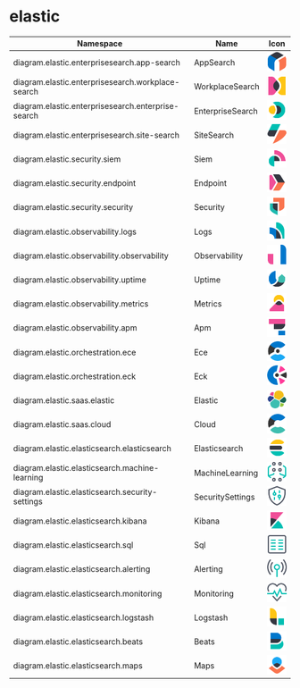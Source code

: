 # elastic

Namespace | Name | Icon
--|--|--
diagram.elastic.enterprisesearch.app-search|AppSearch|<img src="../resources/elastic/enterprisesearch/app-search.png" width="50px" />
diagram.elastic.enterprisesearch.workplace-search|WorkplaceSearch|<img src="../resources/elastic/enterprisesearch/workplace-search.png" width="50px" />
diagram.elastic.enterprisesearch.enterprise-search|EnterpriseSearch|<img src="../resources/elastic/enterprisesearch/enterprise-search.png" width="50px" />
diagram.elastic.enterprisesearch.site-search|SiteSearch|<img src="../resources/elastic/enterprisesearch/site-search.png" width="50px" />
diagram.elastic.security.siem|Siem|<img src="../resources/elastic/security/siem.png" width="50px" />
diagram.elastic.security.endpoint|Endpoint|<img src="../resources/elastic/security/endpoint.png" width="50px" />
diagram.elastic.security.security|Security|<img src="../resources/elastic/security/security.png" width="50px" />
diagram.elastic.observability.logs|Logs|<img src="../resources/elastic/observability/logs.png" width="50px" />
diagram.elastic.observability.observability|Observability|<img src="../resources/elastic/observability/observability.png" width="50px" />
diagram.elastic.observability.uptime|Uptime|<img src="../resources/elastic/observability/uptime.png" width="50px" />
diagram.elastic.observability.metrics|Metrics|<img src="../resources/elastic/observability/metrics.png" width="50px" />
diagram.elastic.observability.apm|Apm|<img src="../resources/elastic/observability/apm.png" width="50px" />
diagram.elastic.orchestration.ece|Ece|<img src="../resources/elastic/orchestration/ece.png" width="50px" />
diagram.elastic.orchestration.eck|Eck|<img src="../resources/elastic/orchestration/eck.png" width="50px" />
diagram.elastic.saas.elastic|Elastic|<img src="../resources/elastic/saas/elastic.png" width="50px" />
diagram.elastic.saas.cloud|Cloud|<img src="../resources/elastic/saas/cloud.png" width="50px" />
diagram.elastic.elasticsearch.elasticsearch|Elasticsearch|<img src="../resources/elastic/elasticsearch/elasticsearch.png" width="50px" />
diagram.elastic.elasticsearch.machine-learning|MachineLearning|<img src="../resources/elastic/elasticsearch/machine-learning.png" width="50px" />
diagram.elastic.elasticsearch.security-settings|SecuritySettings|<img src="../resources/elastic/elasticsearch/security-settings.png" width="50px" />
diagram.elastic.elasticsearch.kibana|Kibana|<img src="../resources/elastic/elasticsearch/kibana.png" width="50px" />
diagram.elastic.elasticsearch.sql|Sql|<img src="../resources/elastic/elasticsearch/sql.png" width="50px" />
diagram.elastic.elasticsearch.alerting|Alerting|<img src="../resources/elastic/elasticsearch/alerting.png" width="50px" />
diagram.elastic.elasticsearch.monitoring|Monitoring|<img src="../resources/elastic/elasticsearch/monitoring.png" width="50px" />
diagram.elastic.elasticsearch.logstash|Logstash|<img src="../resources/elastic/elasticsearch/logstash.png" width="50px" />
diagram.elastic.elasticsearch.beats|Beats|<img src="../resources/elastic/elasticsearch/beats.png" width="50px" />
diagram.elastic.elasticsearch.maps|Maps|<img src="../resources/elastic/elasticsearch/maps.png" width="50px" />
